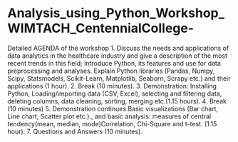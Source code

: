 # Analysis_using_Python_Workshop_WIMTACH_CentennialCollege-
Detailed AGENDA of the workshop     1. Discuss the needs and applications of data analytics in the healthcare industry and give a description of the most recent trends in this field; Introduce Python, its features and use for data preprocessing and analyses. Explain Python libraries (Pandas, Numpy, Scipy, Statsmodels, Scikit-Learn, Matplotlib, Seaborn, Scrapy etc.) and their applications (1 hour).  2. Break (10 minutes).  3. Demonstration: Installing Python, Loading/importing data (CSV, Excel), selecting and filtering data, deleting columns, data cleaning, sorting, merging etc.(1.15 hours).  4. Break (10 minutes)  5. Demonstration continues Basic visualizations (Bar chart, Line chart, Scatter plot etc.)., and basic analysis: measures of central tendency(mean, median, mode)Correlation, Chi-Square and t-test. (1.15 hour).  7. Questions and Answers (10 minutes).
